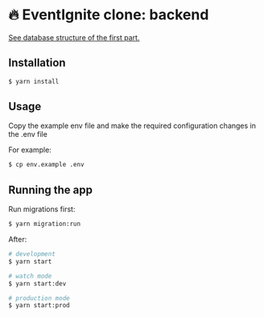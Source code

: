 # 🔥 EventIgnite clone: backend

[See database structure of the first part.](https://dbdiagram.io/d/61a713a48c901501c0daaf2a)

## Installation

```bash
$ yarn install
```

## Usage

Copy the example env file and make the required configuration changes in the .env file

For example:

```bash
$ cp env.example .env
```

## Running the app

Run migrations first:

```bash
$ yarn migration:run
```

After:

```bash
# development
$ yarn start

# watch mode
$ yarn start:dev

# production mode
$ yarn start:prod
```
